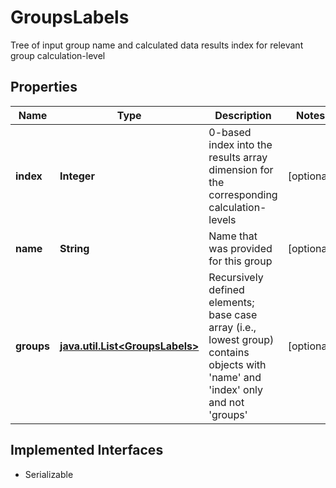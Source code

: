 

# GroupsLabels

Tree of input group name and calculated data results index for relevant group calculation-level

## Properties

Name | Type | Description | Notes
------------ | ------------- | ------------- | -------------
**index** | **Integer** | 0-based index into the results array dimension for the corresponding calculation-levels |  [optional]
**name** | **String** | Name that was provided for this group |  [optional]
**groups** | [**java.util.List&lt;GroupsLabels&gt;**](GroupsLabels.md) | Recursively defined elements; base case array (i.e., lowest group) contains objects with &#39;name&#39; and &#39;index&#39; only and not &#39;groups&#39; |  [optional]


## Implemented Interfaces

* Serializable


